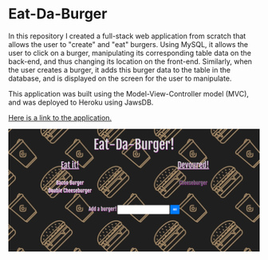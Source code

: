 # Eat-Da-Burger

In this repository I created a full-stack web application from scratch that allows the user to "create" and "eat" burgers. Using MySQL, it allows the user to click on a burger, manipulating its corresponding table data on the back-end, and thus changing its location on the front-end. Similarly, when the user creates a burger, it adds this burger data to the table in the database, and is displayed on the screen for the user to manipulate.

This application was built using the Model-View-Controller model (MVC), and was deployed to Heroku using JawsDB.

[Here is a link to the application.](https://shrouded-springs-57416.herokuapp.com/)

![Eat-Da-Burger](eatdaburger.png)
